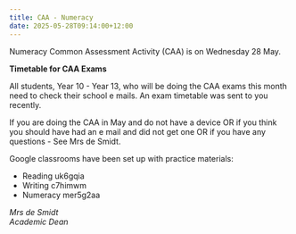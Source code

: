 ```yaml
---
title: CAA - Numeracy
date: 2025-05-28T09:14:00+12:00
---
```

Numeracy Common Assessment Activity (CAA) is on Wednesday 28 May.  

**Timetable for CAA Exams**

All students, Year 10 - Year 13, who will be doing the CAA exams this month need to check their school e mails. An exam timetable was sent to you recently.

If you are doing the CAA in May and do not have a device OR if you think you should have had an e mail and did not get one OR if you have any questions - See Mrs de Smidt.

Google classrooms have been set up with practice materials:  
* Reading uk6gqia  
* Writing c7himwm  
* Numeracy mer5g2aa

*Mrs de Smidt  
Academic Dean*
